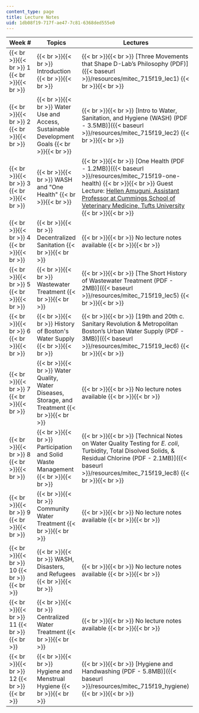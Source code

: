 ```yaml
---
content_type: page
title: Lecture Notes
uid: 1db08f19-717f-ae47-7c81-6368ded555e0
---
```


| Week # | Topics | Lectures |
| --- | --- | --- |
|  {{< br >}}{{< br >}} 1 {{< br >}}{{< br >}}  |  {{< br >}}{{< br >}} Introduction {{< br >}}{{< br >}}  |  {{< br >}}{{< br >}} [Three Movements that Shape D-Lab’s Philosophy (PDF)]({{< baseurl >}}/resources/mitec_715f19_lec1) {{< br >}}{{< br >}}  |
|  {{< br >}}{{< br >}} 2 {{< br >}}{{< br >}}  |  {{< br >}}{{< br >}} Water Use and Access, Sustainable Development Goals {{< br >}}{{< br >}}  |  {{< br >}}{{< br >}} [Intro to Water, Sanitation, and Hygiene (WASH) (PDF - 3.5MB)]({{< baseurl >}}/resources/mitec_715f19_lec2) {{< br >}}{{< br >}}  |
|  {{< br >}}{{< br >}} 3 {{< br >}}{{< br >}}  |  {{< br >}}{{< br >}} WASH and "One Health" {{< br >}}{{< br >}}  |  {{< br >}}{{< br >}} [One Health (PDF - 1.2MB)]({{< baseurl >}}/resources/mitec_715f19-one-health) {{< br >}}{{< br >}} Guest Lecture: [Hellen Amuguni, Assistant Professor at Cummings School of Veterinary Medicine, Tufts University](http://vetprofiles.tufts.edu/faculty/janetrix-hellen-amuguni) {{< br >}}{{< br >}}  |
|  {{< br >}}{{< br >}} 4 {{< br >}}{{< br >}}  |  {{< br >}}{{< br >}} Decentralized Sanitation {{< br >}}{{< br >}}  |  {{< br >}}{{< br >}} No lecture notes available {{< br >}}{{< br >}}  |
|  {{< br >}}{{< br >}} 5 {{< br >}}{{< br >}}  |  {{< br >}}{{< br >}} Wastewater Treatment {{< br >}}{{< br >}}  |  {{< br >}}{{< br >}} [The Short History of Wastewater Treatment (PDF - 2MB)]({{< baseurl >}}/resources/mitec_715f19_lec5) {{< br >}}{{< br >}}  |
|  {{< br >}}{{< br >}} 6 {{< br >}}{{< br >}}  |  {{< br >}}{{< br >}} History of Boston's Water Supply {{< br >}}{{< br >}}  |  {{< br >}}{{< br >}} [19th and 20th c. Sanitary Revolution & Metropolitan Boston’s Urban Water Supply (PDF - 3MB)]({{< baseurl >}}/resources/mitec_715f19_lec6) {{< br >}}{{< br >}}  |
|  {{< br >}}{{< br >}} 7 {{< br >}}{{< br >}}  |  {{< br >}}{{< br >}} Water Quality, Water Diseases, Storage, and Treatment {{< br >}}{{< br >}}  |  {{< br >}}{{< br >}} No lecture notes available {{< br >}}{{< br >}}  |
|  {{< br >}}{{< br >}} 8 {{< br >}}{{< br >}}  |  {{< br >}}{{< br >}} Participation and Solid Waste Management {{< br >}}{{< br >}}  |  {{< br >}}{{< br >}} [Technical Notes on Water Quality Testing for _E. coli_, Turbidity, Total Disolved Solids, & Residual Chlorine (PDF - 2.1MB)]({{< baseurl >}}/resources/mitec_715f19_lec8) {{< br >}}{{< br >}}  |
|  {{< br >}}{{< br >}} 9 {{< br >}}{{< br >}}  |  {{< br >}}{{< br >}} Community Water Treatment {{< br >}}{{< br >}}  |  {{< br >}}{{< br >}} No lecture notes available {{< br >}}{{< br >}}  |
|  {{< br >}}{{< br >}} 10 {{< br >}}{{< br >}}  |  {{< br >}}{{< br >}} WASH, Disasters, and Refugees {{< br >}}{{< br >}}  |  {{< br >}}{{< br >}} No lecture notes available {{< br >}}{{< br >}}  |
|  {{< br >}}{{< br >}} 11 {{< br >}}{{< br >}}  |  {{< br >}}{{< br >}} Centralized Water Treatment {{< br >}}{{< br >}}  |  {{< br >}}{{< br >}} No lecture notes available {{< br >}}{{< br >}}  |
|  {{< br >}}{{< br >}} 12 {{< br >}}{{< br >}}  |  {{< br >}}{{< br >}} Hygiene and Menstrual Hygiene {{< br >}}{{< br >}}  |  {{< br >}}{{< br >}} [Hygiene and Handwashing (PDF - 5.8MB)]({{< baseurl >}}/resources/mitec_715f19_hygiene) {{< br >}}{{< br >}}